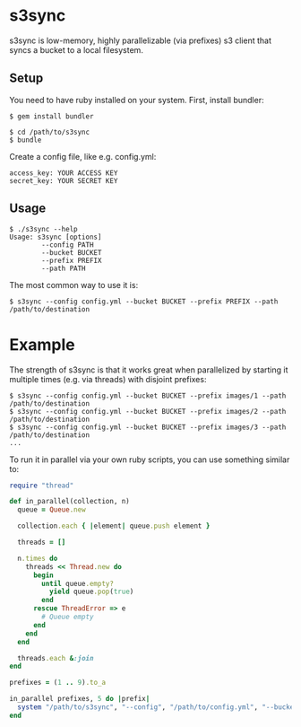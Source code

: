 
# s3sync

s3sync is low-memory, highly parallelizable (via prefixes) s3 client that
syncs a bucket to a local filesystem.

## Setup

You need to have ruby installed on your system.
First, install bundler:

```
$ gem install bundler
```

```
$ cd /path/to/s3sync
$ bundle
```

Create a config file, like e.g. config.yml:

```
access_key: YOUR ACCESS KEY
secret_key: YOUR SECRET KEY
```

## Usage

```
$ ./s3sync --help
Usage: s3sync [options]
        --config PATH
        --bucket BUCKET
        --prefix PREFIX
        --path PATH
```

The most common way to use it is:

```
$ s3sync --config config.yml --bucket BUCKET --prefix PREFIX --path /path/to/destination
```

# Example

The strength of s3sync is that it works great when parallelized by starting it multiple
times (e.g. via threads) with disjoint prefixes:

```
$ s3sync --config config.yml --bucket BUCKET --prefix images/1 --path /path/to/destination
$ s3sync --config config.yml --bucket BUCKET --prefix images/2 --path /path/to/destination
$ s3sync --config config.yml --bucket BUCKET --prefix images/3 --path /path/to/destination
...
```

To run it in parallel via your own ruby scripts, you can use something similar to:

```ruby
require "thread"

def in_parallel(collection, n)
  queue = Queue.new

  collection.each { |element| queue.push element }

  threads = []

  n.times do
    threads << Thread.new do
      begin
        until queue.empty?
          yield queue.pop(true)
        end
      rescue ThreadError => e
        # Queue empty
      end
    end
  end

  threads.each &:join
end

prefixes = (1 .. 9).to_a

in_parallel prefixes, 5 do |prefix|
  system "/path/to/s3sync", "--config", "/path/to/config.yml", "--bucket", "BUCKET", "--prefix", "images/#{prefix}", "--path", "/path/to/destination"
end
```

